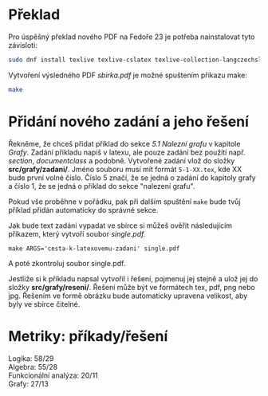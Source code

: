 # Překlad
Pro úspěšný překlad nového PDF na Fedoře 23 je potřeba nainstalovat tyto závisloti:

```bash
sudo dnf install texlive texlive-cslatex texlive-collection-langczechslovak xfig
```

Vytvoření výsledného PDF *sbirka.pdf* je možné spuštením příkazu make:

```bash
make
```

# Přidání nového zadání a jeho řešení

Řekněme, že chceš přidat příklad do sekce *5.1 Nalezní grafu* v kapitole *Grafy*.
Zadání přikladu napiš v latexu, ale pouze zadání bez použítí např. *section*, *documentclass*
a podobně. Vytvořené zadání vlož do složky **src/grafy/zadani/**. Jméno souboru musí
mít formát ```5-1-XX.tex```, kde XX bude první volné číslo. Číslo 5 značí, že se jedná
o zadání do kapitoly grafy a číslo 1, že se jedná o příklad do sekce "nalezení
grafu".

Pokud vše proběhne v pořádku, pak při dalším spuštění ```make``` bude tvůj příklad
přidán automaticky do správné sekce.

Jak bude text zadání vypadat ve sbírce si můžeš ověřit následujícím příkazem,
který vytvoří soubor *single.pdf.*

```
make ARGS='cesta-k-latexovemu-zadani' single.pdf
```

A poté zkontroluj soubor single.pdf.

Jestliže si k příkladu napsal vytvořil i řešení, pojmenuj jej stejně a ulož jej
do složky **src/grafy/reseni/**. Řešení může být ve formátech tex, pdf, png nebo
jpg. Řešením ve formě obrázku bude automaticky upravena velikost, aby byly ve
sbírce čitelné.

# Metriky: příkady/řešení
Logika: 58/29  
Algebra: 55/28  
Funkcionální analýza: 20/11  
Grafy: 27/13
